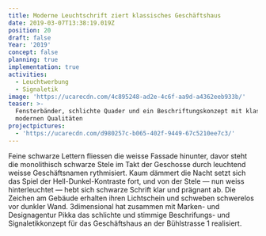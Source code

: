 ```yaml
---
title: Moderne Leuchtschrift ziert klassisches Geschäftshaus
date: 2019-03-07T13:38:19.019Z
position: 20
draft: false
Year: '2019'
concept: false
planning: true
implementation: true
activities:
  - Leuchtwerbung
  - Signaletik
image: 'https://ucarecdn.com/4c895248-ad2e-4c6f-aa9d-a4362eeb933b/'
teaser: >-
  Fensterbänder, schlichte Quader und ein Beschriftungskonzept mit klassisch
  modernen Qualitäten
projectpictures:
  - 'https://ucarecdn.com/d980257c-b065-402f-9449-67c5210ee7c3/'
---
```

Feine schwarze Lettern fliessen die weisse Fassade hinunter, davor steht die monolithisch schwarze Stele im Takt der Geschosse durch leuchtend weisse Geschäftsnamen rythmisiert. Kaum dämmert die Nacht setzt sich das Spiel der Hell-Dunkel-Kontraste fort, und von der Stele — nun weiss hinterleuchtet — hebt sich schwarze Schrift klar und prägnant ab. Die Zeichen am Gebäude erhalten ihren Lichtschein und schweben schwerelos vor dunkler Wand. 3dimensional hat zusammen mit Marken- und Designagentur Pikka das schlichte und stimmige Beschrifungs- und Signaletikkonzept für das Geschäftshaus an der Bühlstrasse 1 realisiert.
